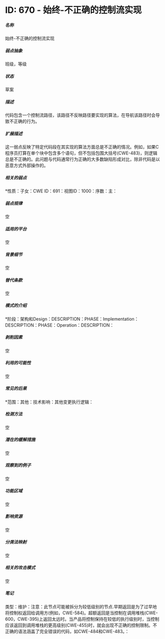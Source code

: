# ID: 670 - 始终-不正确的控制流实现
<h5>名称</h5>始终-不正确的控制流实现
<h5>弱点抽象</h5>班级，等级
<h5>状态</h5>草案
<h5>描述</h5>代码包含一个控制流路径，该路径不反映路径要实现的算法，在导航该路径时会导致不正确的行为。
<h5>扩展描述</h5>这一弱点反映了特定代码段在其实现的算法方面总是不正确的情况。例如，如果C程序员打算在单个块中包含多个语句，但不包括包围大括号(CWE-483)，则逻辑总是不正确的。此问题与代码通常行为正确的大多数缺陷形成对比，除非代码是以恶意方式外部操作的。
<h5>相关的弱点</h5>*性质：子女：CWE ID：691：视图ID：1000：序数：主：
<h5>弱点规律</h5>空
<h5>适用的平台</h5>空
<h5>背景细节</h5>空
<h5>替代条款</h5>空
<h5>模式的介绍</h5>*阶段：架构和Design：DESCRIPTION：PHASE：Implementation：DESCRIPTION：PHASE：Operation：DESCRIPTION：
<h5>剥削因素</h5>空
<h5>利用的可能性</h5>空
<h5>常见的后果</h5>*范围：其他：技术影响：其他变更执行逻辑：
<h5>检测方法</h5>空
<h5>潜在的缓解措施</h5>空
<h5>观察到的例子</h5>空
<h5>功能区域</h5>空
<h5>影响资源</h5>空
<h5>分类法映射</h5>空
<h5>相关的攻击模式</h5>空
<h5>笔记</h5>类型：维护：注意：此节点可能被拆分为较低级别的节点.早期返回是为了过早地将控制权返回给调用方(例如，CWE-584)。超额返回是当控制在调用堆栈(CWE-600，CWE-395)上返回太远时。当产品将控制保持在较低的执行级别时，当控制应该返回到调用堆栈的更高级别(CWE-455)时，就会出现不正确的控制限制。不正确的语法涵盖了完全错误的代码，如CWE-484和CWE-483。：

